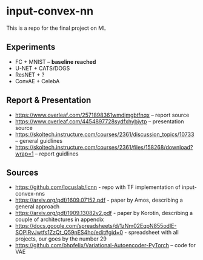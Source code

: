 # input-convex-nn
This is a repo for the final project on ML

## Experiments
* FC + MNIST – **baseline reached**
* U-NET + CATS/DOGS
* ResNET + ?
* ConvAE + CelebA

## Report & Presentation
* https://www.overleaf.com/2571898361wmdjmgbtfnqx – report source
* https://www.overleaf.com/4454897728sydfxhybjvtp – presentation source
* https://skoltech.instructure.com/courses/2361/discussion_topics/10733 – general guidlines
* https://skoltech.instructure.com/courses/2361/files/158268/download?wrap=1 – report guidlines

## Sources
* https://github.com/locuslab/icnn - repo with TF implementation of input-convex-nns
* https://arxiv.org/pdf/1609.07152.pdf - paper by Amos, describing a general approach
* https://arxiv.org/pdf/1909.13082v2.pdf - paper by Korotin, describing a couple of architectures in appendix
* https://docs.google.com/spreadsheets/d/1zNm02EqpN855odlE-SOPIRvJwtfs1ZzQt_Q59nES4ho/edit#gid=0 - spreadsheet with all projects, our goes by the number 29
* https://github.com/bhpfelix/Variational-Autoencoder-PyTorch – code for VAE
